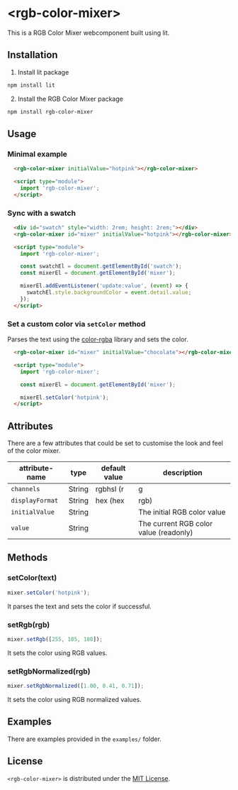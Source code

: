 # \<rgb-color-mixer>

This is a RGB Color Mixer webcomponent built using lit.

## Installation

1. Install lit package

```bash
npm install lit
```

2. Install the RGB Color Mixer package

```bash
npm install rgb-color-mixer
```

## Usage

### Minimal example

```html
  <rgb-color-mixer initialValue="hotpink"></rgb-color-mixer>

  <script type="module">
    import 'rgb-color-mixer';
  </script>
```

### Sync with a swatch

```html
  <div id="swatch" style="width: 2rem; height: 2rem;"></div>
  <rgb-color-mixer id="mixer" initialValue="hotpink"></rgb-color-mixer>

  <script type="module">
    import 'rgb-color-mixer';

    const swatchEl = document.getElementById('swatch');
    const mixerEl = document.getElementById('mixer');

    mixerEl.addEventListener('update:value', (event) => {
      swatchEl.style.backgroundColor = event.detail.value;
    });
  </script>
```

### Set a custom color via `setColor` method

Parses the text using the [color-rgba](https://github.com/colorjs/color-rgba#readme) library and sets the color.

```html
  <rgb-color-mixer id="mixer" initialValue="chocolate"></rgb-color-mixer>

  <script type="module">
    import 'rgb-color-mixer';

    const mixerEl = document.getElementById('mixer');

    mixerEl.setColor('hotpink');
  </script>
```

## Attributes

There are a few attributes that could be set to customise the look and feel of the color mixer.

attribute-name         | type    | default value                   | description
--------------         | ----    | -------------                   | -----------
`channels`             | String  | rgbhsl (r|g|b|h|s|l)            | The channels to be shown. Can be any combination of 'rgbhsl'.
`displayFormat`        | String  | hex (hex|rgb)                   | The color format that is displayed and emitted
`initialValue`         | String  |                                 | The initial RGB color value
`value`                | String  |                                 | The current RGB color value (readonly)

## Methods

### setColor(text)
```javascript
mixer.setColor('hotpink');
```

It parses the text and sets the color if successful.

### setRgb(rgb)

```javascript
mixer.setRgb([255, 105, 180]);
```
It sets the color using RGB values.

### setRgbNormalized(rgb)
```javascript
mixer.setRgbNormalized([1.00, 0.41, 0.71]);
```
It sets the color using RGB normalized values.

## Examples

There are examples provided in the `examples/` folder.

## License

`<rgb-color-mixer>` is distributed under the [MIT License](./LICENSE).
